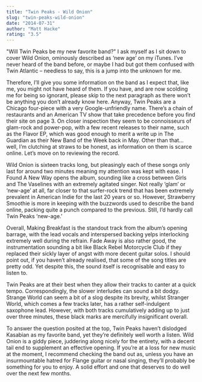 ```yaml
---
title: "Twin Peaks - Wild Onion"
slug: "twin-peaks-wild-onion"
date: "2014-07-31"
author: "Matt Hacke"
rating: "3.5"
---
```


"Will Twin Peaks be my new favorite band?" I ask myself as I sit down to cover Wild Onion, ominously described as ‘new age’ on my iTunes. I’ve never heard of the band before, or maybe I had but got them confused with Twin Atlantic – needless to say, this is a jump into the unknown for me.

Therefore, I’ll give you some information on the band as I expect that, like me, you might not have heard of them. If you have, and are now scolding me for being so ignorant, please skip to the next paragraph as there won’t be anything you don’t already know here. Anyway, Twin Peaks are a Chicago four-piece with a very Google-unfriendly name. There’s a chain of restaurants and an American TV show that take precedence before you find their site on page 3. On closer inspection they seem to be connoisseurs of glam-rock and power-pop, with a few recent releases to their name, such as the Flavor EP, which was good enough to merit a write up in The Guardian as their New Band of the Week back in May. Other than that... well, I’m clutching at straws to be honest, as information on them is scarce online. Let’s move on to reviewing the record.

Wild Onion is sixteen tracks long, but pleasingly each of these songs only last for around two minutes meaning my attention was kept with ease. I Found A New Way opens the album, sounding like a cross between Girls and The Vaselines with an extremely agitated singer. Not really ‘glam’ or ‘new-age’ at all, far closer to that surfer-rock trend that has been extremely prevalent in American Indie for the last 20 years or so. However, Strawberry Smoothie is more in keeping with the buzzwords used to describe the band online, packing quite a punch compared to the previous. Still, I’d hardly call Twin Peaks ‘new-age.’

Overall, Making Breakfast is the standout track from the album’s opening barrage, with the lead vocals and interspersed backing yelps interlocking extremely well during the refrain. Fade Away is also rather good, the instrumentation sounding a bit like Black Rebel Motorcycle Club if they replaced their sickly layer of angst with more decent guitar solos. I should point out, if you haven’t already realised, that some of the song titles are pretty odd. Yet despite this, the sound itself is recognisable and easy to listen to.

Twin Peaks are at their best when they allow their tracks to canter at a quick tempo. Correspondingly, the slower interludes can sound a bit dodgy. Strange World can seem a bit of a slog despite its brevity, whilst Stranger World, which comes a few tracks later, has a rather self-indulgent saxophone lead. However, with both tracks cumulatively adding up to just over three minutes, these black marks are mercifully insignificant overall.

To answer the question posited at the top, Twin Peaks haven’t dislodged Kasabian as my favorite band, yet they’re definitely well worth a listen. Wild Onion is a giddy piece, juddering along nicely for the entirety, with a decent tail end to supplement an effective opening. If you’re at a loss for new music at the moment, I recommend checking the band out as, unless you have an insurmountable hatred for Flange guitar or nasal singing, they’ll probably be something for you to enjoy. A solid effort and one that deserves to do well over the next few months.
